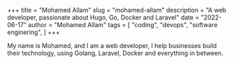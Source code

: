 +++
title = "Mohamed Allam"
slug = "mohamed-allam"
description = "A web developer, passionate about Hugo, Go, Docker and Laravel"
date = "2022-06-17"
author = "Mohamed Allam"
tags = [
    "coding",
    "devops",
    "software enginering",
]
+++

My name is Mohamed, and I am a web developer, I help businesses build their technology, using Golang, Laravel, Docker and everything in between.
